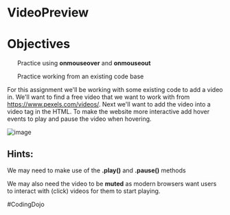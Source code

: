 # VideoPreview

<h1>Objectives</h1>

<ul>Practice using <b>onmouseover</b> and <b>onmouseout</b></ul>
<ul>Practice working from an existing code base</ul>

For this assignment we'll be working with some existing code to add a video in. We'll want to find a free video that we want to work with from https://www.pexels.com/videos/.  Next we'll want to add the video into a video tag in the HTML. To make the website more interactive add hover events to play and pause the video when hovering.

![image](https://user-images.githubusercontent.com/124546382/230692240-6e27da9e-9f70-4cef-87e4-4189cb90c57a.png)

<h2>Hints:</h2>

We may need to make use of the <b>.play()</b> and <b>.pause()</b> methods

We may also need the video to be <b>muted</b> as modern browsers want users to interact with (click) videos for them to start playing.

#CodingDojo

